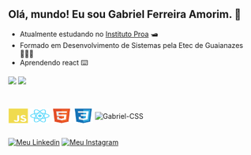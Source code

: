 ## Olá, mundo! Eu sou Gabriel Ferreira Amorim. 👋

- Atualmente estudando no [Instituto Proa](https://www.proa.org.br/) 🛥️
- Formado em Desenvolvimento de Sistemas pela Etec de Guaianazes 🧑🏽‍💻
- Aprendendo react ⌨️

<div>
  <picture>
    <source
      srcset="https://github-readme-stats.vercel.app/api?username=Bieelogrom&show_icons=true&theme=dark"
      media="(prefers-color-scheme: dark)"
    />
    <source
      srcset="https://github-readme-stats.vercel.app/api?username=Bieelogrom&show_icons=true"
      media="(prefers-color-scheme: light), (prefers-color-scheme: no-preference)"
    />
    <img src="https://github-readme-stats.vercel.app/api?username=anuraghazra&show_icons=true" />
  </picture>
  <picture>
    <img src="https://github-readme-stats.vercel.app/api/top-langs/?username=Bieelogrom&layout=compact">
  </picture>
</div>

##

<div style="display: inline_block"><br>
  <img align="center" alt="Gabriel-JS" height="30" width="40" src="https://raw.githubusercontent.com/devicons/devicon/master/icons/javascript/javascript-plain.svg">
  <img align="center" alt="Gabriel-React" height="30" width="40" src="https://raw.githubusercontent.com/devicons/devicon/master/icons/react/react-original.svg">
  <img align="center" alt="Gabriel-HTML" height="30" width="40" src="https://raw.githubusercontent.com/devicons/devicon/master/icons/html5/html5-original.svg">
  <img align="center" alt="Gabriel-CSS" height="30" width="40" src="https://raw.githubusercontent.com/devicons/devicon/master/icons/css3/css3-original.svg">
  <img align="center" alt="Gabriel-CSS" height="30" width="40" src="https://cdn.jsdelivr.net/gh/devicons/devicon@latest/icons/php/php-original.svg" />  
</div>

##

<div>
  <a href="https://www.linkedin.com/in/gabrielfav/" target="_blank"><img src="https://img.shields.io/badge/LinkedIn-0077B5?style=for-the-badge&logo=linkedin&logoColor=white" alt="Meu Linkedin"></a>
  <a href="https://www.instagram.com/gabriel.fav/" target="_blank"><img src="https://img.shields.io/badge/Instagram-E4405F?style=for-the-badge&logo=instagram&logoColor=white" alt="Meu Instagram"></a>
</div>

